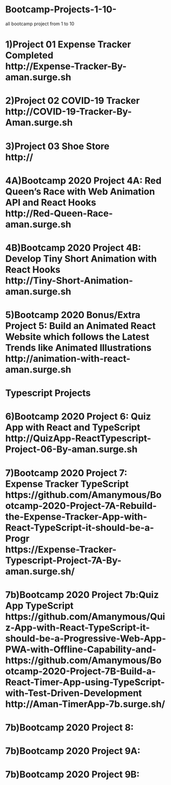 # Bootcamp-Projects-1-10-
all bootcamp project from 1 to 10
<h1>1)Project 01 Expense Tracker Completed<br/>http://Expense-Tracker-By-aman.surge.sh</h1>
<h1>2)Project 02 COVID-19 Tracker<br/>http://COVID-19-Tracker-By-Aman.surge.sh</h1>
<h1>3)Project 03 Shoe Store<br/>http://</h1>
<h1>4A)Bootcamp 2020 Project 4A: Red Queen’s Race with Web Animation API and React Hooks<br/>http://Red-Queen-Race-aman.surge.sh</h1>
<h1>4B)Bootcamp 2020 Project 4B: Develop Tiny Short Animation with React Hooks<br/>http://Tiny-Short-Animation-aman.surge.sh</h1>
<h1>5)Bootcamp 2020 Bonus/Extra Project 5: Build an Animated React Website which follows the Latest Trends like Animated Illustrations<br/>
http://animation-with-react-aman.surge.sh</h1>
<h1>Typescript Projects</h1>
<h1>6)Bootcamp 2020 Project 6: Quiz App with React and TypeScript<br/>http://QuizApp-ReactTypescript-Project-06-By-aman.surge.sh
</h1>
<h1>7)Bootcamp 2020 Project 7: Expense Tracker TypeScript<br/>https://github.com/Amanymous/Bootcamp-2020-Project-7A-Rebuild-the-Expense-Tracker-App-with-React-TypeScript-it-should-be-a-Progr<br/>https://Expense-Tracker-Typescript-Project-7A-By-aman.surge.sh/
</h1>
<h1>7b)Bootcamp 2020 Project 7b:Quiz App TypeScript<br/>https://github.com/Amanymous/Quiz-App-with-React-TypeScript-it-should-be-a-Progressive-Web-App-PWA-with-Offline-Capability-and-<br/>https://github.com/Amanymous/Bootcamp-2020-Project-7B-Build-a-React-Timer-App-using-TypeScript-with-Test-Driven-Development<br/>http://Aman-TimerApp-7b.surge.sh/</h1>
<h1>7b)Bootcamp 2020 Project 8:</h1>
<h1>7b)Bootcamp 2020 Project 9A:</h1>
<h1>7b)Bootcamp 2020 Project 9B:</h1>
